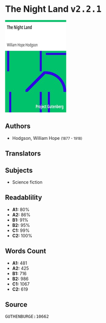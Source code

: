 # The Night Land <kbd>v2.2.1</kbd>

![](./cover.medium.jpg "")

## Authors


 - Hodgson, William Hope <small>(1877 - 1918)</small>

## Translators



## Subjects


 - Science fiction

## Readablility


 - **A1:** 80%
 - **A2:** 86%
 - **B1:** 91%
 - **B2:** 95%
 - **C1:** 99%
 - **C2:** 100%

## Words Count


 - **A1:** 481
 - **A2:** 425
 - **B1:** 716
 - **B2:** 986
 - **C1:** 1067
 - **C2:** 619

## Source


<kbd>GUTHENBURGE:10662</kbd>
